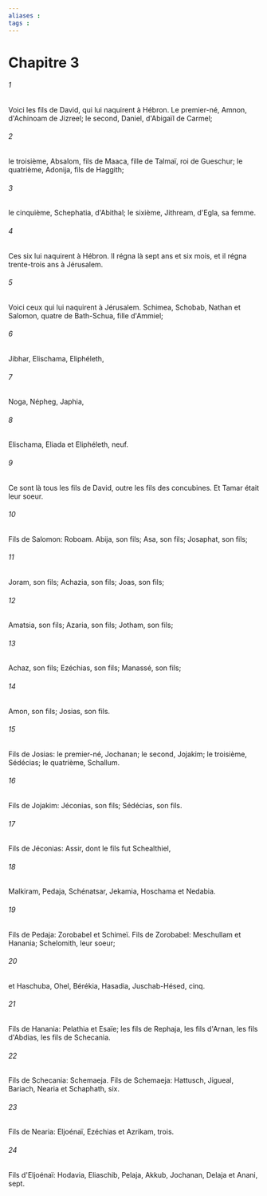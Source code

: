```yaml
---
aliases : 
tags : 
---
```


# Chapitre 3

###### 1
Voici les fils de David, qui lui naquirent à Hébron. Le premier-né, Amnon, d'Achinoam de Jizreel; le second, Daniel, d'Abigaïl de Carmel;
###### 2
le troisième, Absalom, fils de Maaca, fille de Talmaï, roi de Gueschur; le quatrième, Adonija, fils de Haggith;
###### 3
le cinquième, Schephatia, d'Abithal; le sixième, Jithream, d'Egla, sa femme.
###### 4
Ces six lui naquirent à Hébron. Il régna là sept ans et six mois, et il régna trente-trois ans à Jérusalem.
###### 5
Voici ceux qui lui naquirent à Jérusalem. Schimea, Schobab, Nathan et Salomon, quatre de Bath-Schua, fille d'Ammiel;
###### 6
Jibhar, Elischama, Eliphéleth,
###### 7
Noga, Népheg, Japhia,
###### 8
Elischama, Eliada et Eliphéleth, neuf.
###### 9
Ce sont là tous les fils de David, outre les fils des concubines. Et Tamar était leur soeur.
###### 10
Fils de Salomon: Roboam. Abija, son fils; Asa, son fils; Josaphat, son fils;
###### 11
Joram, son fils; Achazia, son fils; Joas, son fils;
###### 12
Amatsia, son fils; Azaria, son fils; Jotham, son fils;
###### 13
Achaz, son fils; Ezéchias, son fils; Manassé, son fils;
###### 14
Amon, son fils; Josias, son fils.
###### 15
Fils de Josias: le premier-né, Jochanan; le second, Jojakim; le troisième, Sédécias; le quatrième, Schallum.
###### 16
Fils de Jojakim: Jéconias, son fils; Sédécias, son fils.
###### 17
Fils de Jéconias: Assir, dont le fils fut Schealthiel,
###### 18
Malkiram, Pedaja, Schénatsar, Jekamia, Hoschama et Nedabia.
###### 19
Fils de Pedaja: Zorobabel et Schimeï. Fils de Zorobabel: Meschullam et Hanania; Schelomith, leur soeur;
###### 20
et Haschuba, Ohel, Bérékia, Hasadia, Juschab-Hésed, cinq.
###### 21
Fils de Hanania: Pelathia et Esaïe; les fils de Rephaja, les fils d'Arnan, les fils d'Abdias, les fils de Schecania.
###### 22
Fils de Schecania: Schemaeja. Fils de Schemaeja: Hattusch, Jigueal, Bariach, Nearia et Schaphath, six.
###### 23
Fils de Nearia: Eljoénaï, Ezéchias et Azrikam, trois.
###### 24
Fils d'Eljoénaï: Hodavia, Eliaschib, Pelaja, Akkub, Jochanan, Delaja et Anani, sept.
